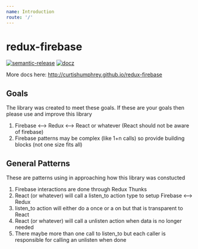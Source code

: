 ```yaml
---
name: Introduction
route: '/'
---
```


# redux-firebase

[![semantic-release](https://img.shields.io/badge/%20%20%F0%9F%93%A6%F0%9F%9A%80-semantic--release-e10079.svg)](/CHANGELOG.md)
[![docz](https://img.shields.io/badge/docs-by%20docz-blue)](http://curtishumphrey.github.io/redux-firebase)

More docs here: http://curtishumphrey.github.io/redux-firebase

## Goals

The library was created to meet these goals. If these are your goals then please use and improve this library

1. Firebase <--> Redux <--> React or whatever (React should not be aware of firebase)
2. Firebase patterns may be complex (like 1+n calls) so provide building blocks (not one size fits all)

## General Patterns

These are patterns using in approaching how this library was constucted

1. Firebase interactions are done through Redux Thunks
2. React (or whatever) will call a listen_to action type to setup Firebase <--> Redux
3. listen_to action will either do a once or a on but that is transparent to React
4. React (or whatever) will call a unlisten action when data is no longer needed
5. There maybe more than one call to listen_to but each caller is responsible for calling an unlisten when done
